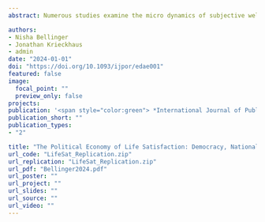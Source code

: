 ```yaml
---
abstract: Numerous studies examine the micro dynamics of subjective well-being (SWB) generally, or life satisfaction (LS) more specifically. Others also document the macro determinants of SWB and LS. We propose a model linking the two, in which an individual's life satisfaction is contingent on 1) personal circumstances, 2) national factors such as democratic governance and the national wealth, and 3) the explicit interaction of these two levels of analysis. We test three sets of hypotheses that arise from this model with compiled data from six waves of the World Values Survey (WVS) data. The empirical evidence we present supports most of the hypotheses, including our novel proposition that both national wealth and democracy reduce the effect of individual personal income on LS.

authors:
- Nisha Bellinger
- Jonathan Krieckhaus
- admin
date: "2024-01-01"
doi: "https://doi.org/10.1093/ijpor/edae001"
featured: false
image:
  focal_point: ""
  preview_only: false
projects: 
publication: '<span style="color:green"> *International Journal of Public Opinion Research*</span>, Forthcoming'
publication_short: ""
publication_types:
- "2"

title: "The Political Economy of Life Satisfaction: Democracy, National Wealth, and Personal Income"
url_code: "LifeSat_Replication.zip"
url_replication: "LifeSat_Replication.zip"
url_pdf: "Bellinger2024.pdf"
url_poster: ""
url_project: ""
url_slides: ""
url_source: ""
url_video: ""
---
```

